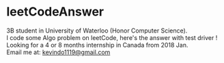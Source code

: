 # leetCodeAnswer  
3B student in University of Waterloo (Honor Computer Science).  
I code some Algo problem on leetCode, here's the answer with test driver !  
Looking for a 4 or 8 months internship in Canada from 2018 Jan.  
Email me at: kevindo1119@gmail.com  
